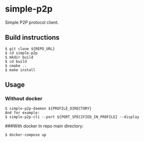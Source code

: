 # simple-p2p
Simple P2P protocol client. 

## Build instructions
```
$ git clone ${REPO_URL}
$ cd simple-p2p
$ mkdir build
$ cd build
$ cmake ..
$ make install 
```
## Usage
### Without docker
```
$ simple-p2p-daemon ${PROFILE_DIRECTORY}
And for example:
$ simple-p2p-cli --port ${PORT_SPECIFIED_IN_PROFILE} --display
```
###With docker
In repo main directory:
```
$ docker-compose up
```